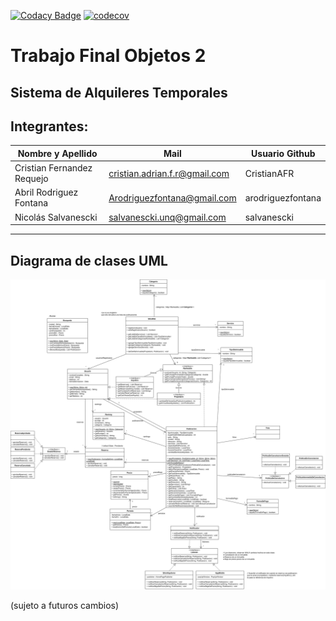 [![Codacy Badge](https://app.codacy.com/project/badge/Grade/3836cfc6ab5b4ffdb20045aaa37a2824)](https://app.codacy.com/gh/salvanescki/obj2tpfinal/dashboard?utm_source=gh&utm_medium=referral&utm_content=&utm_campaign=Badge_grade) [![codecov](https://codecov.io/gh/salvanescki/obj2tpfinal/branch/main/graph/badge.svg)](https://codecov.io/gh/salvanescki/obj2tpfinal)

# Trabajo Final Objetos 2

## Sistema de Alquileres Temporales

## Integrantes:

| Nombre y Apellido          | Mail                          | Usuario Github    |
|----------------------------|-------------------------------|-------------------|
| Cristian Fernandez Requejo | cristian.adrian.f.r@gmail.com | CristianAFR       |
| Abril Rodriguez Fontana    | Arodriguezfontana@gmail.com   | arodriguezfontana |
| Nicolás Salvanescki        | salvanescki.unq@gmail.com     | salvanescki       |
-----------------------------------------------------------------------------------

## Diagrama de clases UML

<a href="https://raw.githubusercontent.com/salvanescki/obj2tpfinal/7987190089e3dee6b9be833010458edce55aded6/diagramaDeClasesUML.svg" target="_blank">
  <picture>
    <source srcset="./diagramaDeClasesUMLDarkMode.svg" media="(prefers-color-scheme: dark)">
    <source srcset="./diagramaDeClasesUML.svg" media="(prefers-color-scheme: light)">
    <img src="./diagramaDeClasesUML.svg" alt="Diagrama de clases UML del Proyecto">
  </picture>
</a>

(sujeto a futuros cambios)
